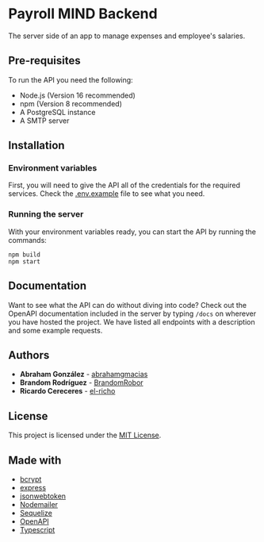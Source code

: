 # Payroll MIND Backend

The server side of an app to manage expenses and employee's salaries.

## Pre-requisites

To run the API you need the following:
- Node.js (Version 16 recommended)
- npm (Version 8 recommended)
- A PostgreSQL instance
- A SMTP server

## Installation

### Environment variables

First, you will need to give the API all of the credentials for the required services. Check the [.env.example](https://github.com/CanteraTalentoChihuahua/payroll-mind-backend/blob/main/.env.example) file to see what you need.

### Running the server

With your environment variables ready, you can start the API by running the commands:

```
npm build
npm start
```

## Documentation

Want to see what the API can do without diving into code? Check out the OpenAPI documentation included in the server by typing `/docs` on wherever you have hosted the project. We have listed all endpoints with a description and some example requests.

## Authors

- **Abraham González** - [abrahamgmacias](https://github.com/abrahamgmacias)
- **Brandom Rodríguez** - [BrandomRobor](https://github.com/BrandomRobor)
- **Ricardo Cereceres** - [el-richo](https://github.com/el-richo)

## License

This project is licensed under the [MIT License](https://github.com/CanteraTalentoChihuahua/payroll-mind-backend/blob/main/LICENSE).

## Made with

- [bcrypt](https://www.npmjs.com/package/bcrypt)
- [express](https://expressjs.com)
- [jsonwebtoken](https://www.npmjs.com/package/jsonwebtoken)
- [Nodemailer](https://nodemailer.com/about)
- [Sequelize](https://sequelize.org)
- [OpenAPI](https://www.openapis.org)
- [Typescript](https://www.typescriptlang.org)
